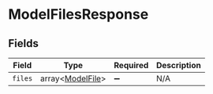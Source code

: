 # ModelFilesResponse


## Fields

| Field                                                | Type                                                 | Required                                             | Description                                          |
| ---------------------------------------------------- | ---------------------------------------------------- | ---------------------------------------------------- | ---------------------------------------------------- |
| `files`                                              | array<[ModelFile](../../models/shared/ModelFile.md)> | :heavy_minus_sign:                                   | N/A                                                  |